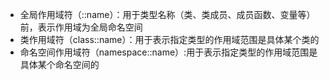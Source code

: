 -   全局作用域符（::name）：用于类型名称（类、类成员、成员函数、变量等）前，表示作用域为全局命名空间
-   类作用域符（class::name）：用于表示指定类型的作用域范围是具体某个类的
-   命名空间作用域符（namespace::name）:用于表示指定类型的作用域范围是具体某个命名空间的
